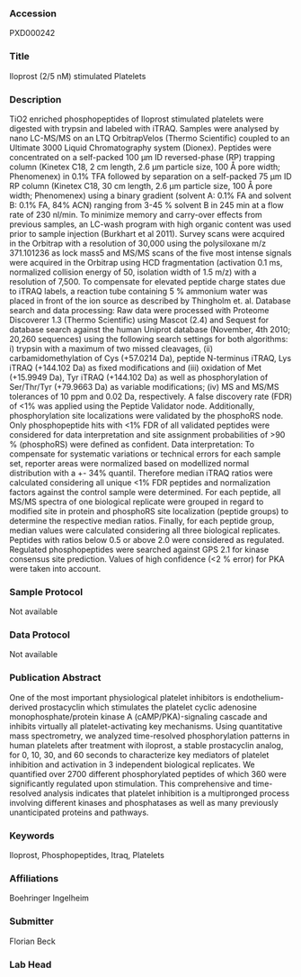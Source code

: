 ### Accession
PXD000242

### Title
Iloprost (2/5 nM) stimulated Platelets

### Description
TiO2 enriched phosphopeptides of Iloprost stimulated platelets were digested with trypsin and labeled with iTRAQ. Samples were analysed by nano LC-MS/MS on an LTQ OrbitrapVelos (Thermo Scientific) coupled to an Ultimate 3000 Liquid Chromatography system (Dionex). Peptides were concentrated on a self-packed 100 µm ID reversed-phase (RP) trapping column (Kinetex C18, 2 cm length, 2.6 µm particle size, 100 Å pore width; Phenomenex) in 0.1% TFA followed by separation on a self-packed 75 μm ID RP column (Kinetex C18, 30 cm length, 2.6 µm particle size, 100 Å pore width; Phenomenex) using a binary gradient (solvent A: 0.1% FA and solvent B: 0.1% FA, 84% ACN) ranging from 3-45 % solvent B in 245 min at a flow rate of 230 nl/min. To minimize memory and carry-over effects from previous samples, an LC-wash program with high organic content was used prior to sample injection (Burkhart et al 2011). Survey scans were acquired in the Orbitrap with a resolution of 30,000 using the polysiloxane m/z 371.101236 as lock mass5 and MS/MS scans of the five most intense signals were acquired in the Orbitrap using HCD fragmentation (activation 0.1 ms, normalized collision energy of 50, isolation width of 1.5 m/z) with a resolution of 7,500. To compensate for elevated peptide charge states due to iTRAQ labels, a reaction tube containing 5 % ammonium water was placed in front of the ion source as described by Thingholm et. al. Database search and data processing: Raw data were processed with Proteome Discoverer 1.3 (Thermo Scientific) using Mascot (2.4) and Sequest for database search against the human Uniprot database (November, 4th 2010; 20,260 sequences) using the following search settings for both algorithms: i) trypsin with a maximum of two missed cleavages, (ii) carbamidomethylation of Cys (+57.0214 Da), peptide N-terminus iTRAQ, Lys iTRAQ (+144.102 Da) as fixed modifications and (iii) oxidation of Met (+15.9949 Da), Tyr iTRAQ (+144.102 Da) as well as phosphorylation of Ser/Thr/Tyr (+79.9663 Da) as variable modifications; (iv) MS and MS/MS tolerances of 10 ppm and 0.02 Da, respectively. A false discovery rate (FDR) of <1% was applied using the Peptide Validator node. Additionally, phosphorylation site localizations were validated by the phosphoRS node. Only phosphopeptide hits with <1% FDR of all validated peptides were considered for data interpretation and site assignment probabilities of >90 % (phosphoRS) were defined as confident. Data interpretation: To compensate for systematic variations or technical errors for each sample set, reporter areas were normalized based on modellized normal distribution with a +- 34% quantil. Therefore median iTRAQ ratios were calculated considering all unique <1% FDR peptides and normalization factors against the control sample were determined. For each peptide, all MS/MS spectra of one biological replicate were grouped in regard to modified site in protein and phosphoRS site localization (peptide groups) to determine the respective median ratios. Finally, for each peptide group, median values were calculated considering all three biological replicates. Peptides with ratios below 0.5 or above 2.0 were considered as regulated. Regulated phosphopeptides were searched against GPS 2.1 for kinase consensus site prediction. Values of high confidence (<2 % error) for PKA were taken into account.

### Sample Protocol
Not available

### Data Protocol
Not available

### Publication Abstract
One of the most important physiological platelet inhibitors is endothelium-derived prostacyclin which stimulates the platelet cyclic adenosine monophosphate/protein kinase A (cAMP/PKA)-signaling cascade and inhibits virtually all platelet-activating key mechanisms. Using quantitative mass spectrometry, we analyzed time-resolved phosphorylation patterns in human platelets after treatment with iloprost, a stable prostacyclin analog, for 0, 10, 30, and 60 seconds to characterize key mediators of platelet inhibition and activation in 3 independent biological replicates. We quantified over 2700 different phosphorylated peptides of which 360 were significantly regulated upon stimulation. This comprehensive and time-resolved analysis indicates that platelet inhibition is a multipronged process involving different kinases and phosphatases as well as many previously unanticipated proteins and pathways.

### Keywords
Iloprost, Phosphopeptides, Itraq, Platelets

### Affiliations
Boehringer Ingelheim

### Submitter
Florian Beck

### Lab Head


